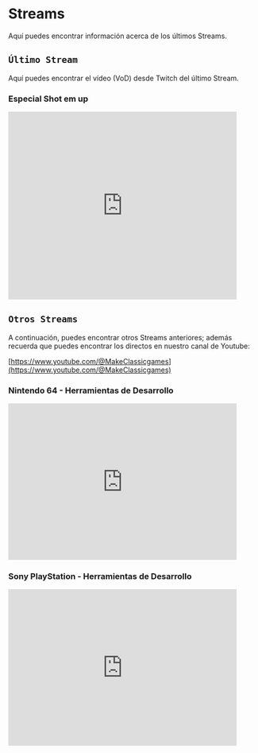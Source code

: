 # Streams

Aquí puedes encontrar información acerca de los últimos Streams.

## ```Último Stream```

Aquí puedes encontrar el vídeo (VoD) desde Twitch del último Stream.

### Especial Shot em up

<iframe src="https://player.twitch.tv/?video=2389190395&parent=makeclassicgames.dev" frameborder="0" allowfullscreen="true" scrolling="no" height="378" width="460"></iframe>

<p></p>

## ```Otros Streams```

A continuación, puedes encontrar otros Streams anteriores; además recuerda que puedes encontrar los directos en nuestro canal de Youtube:

[https://www.youtube.com/@MakeClassicgames](https://www.youtube.com/@MakeClassicgames)

<p></p>

### Nintendo 64 - Herramientas de Desarrollo

<iframe width="460" height="315" src="https://www.youtube.com/embed/eo4ALdWgFDk?si=K58SFePU16DEn_Zy" title="YouTube video player" frameborder="0" allow="accelerometer; autoplay; clipboard-write; encrypted-media; gyroscope; picture-in-picture; web-share" referrerpolicy="strict-origin-when-cross-origin" allowfullscreen></iframe>

### Sony PlayStation - Herramientas de Desarrollo

<iframe width="460" height="315" src="https://www.youtube.com/embed/yvP3Xb3k2Sw?si=H4ba6Iv-OlMXk2CL" title="YouTube video player" frameborder="0" allow="accelerometer; autoplay; clipboard-write; encrypted-media; gyroscope; picture-in-picture; web-share" referrerpolicy="strict-origin-when-cross-origin" allowfullscreen></iframe>